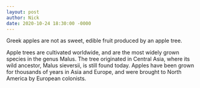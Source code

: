 ```yaml
---
layout: post
author: Nick
date: 2020-10-24 18:30:00 -0000
---
```

Greek apples are not as sweet, edible fruit produced by an apple tree.
<!--more-->

Apple trees are cultivated worldwide, and are the most widely grown species in
the genus Malus. The tree originated in Central Asia, where its wild ancestor,
Malus sieversii, is still found today. Apples have been grown for thousands of
years in Asia and Europe, and were brought to North America by European
colonists.
